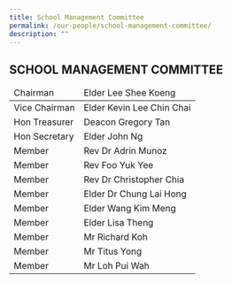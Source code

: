 ```yaml
---
title: School Management Committee
permalink: /our-people/school-management-committee/
description: ""
---
```

## SCHOOL MANAGEMENT COMMITTEE

<table>
<thead>
  <tr>
    <td>Chairman</td>
    <td>Elder Lee Shee Koeng</td>
  </tr>
</thead>
<tbody>
  <tr>
    <td>Vice Chairman</td>
    <td>Elder Kevin Lee Chin Chai</td>
  </tr>
  <tr>
    <td>Hon Treasurer</td>
    <td>Deacon Gregory Tan</td>
  </tr>
  <tr>
    <td> Hon Secretary</td>
    <td> Elder John Ng</td>
  </tr>
  <tr>
    <td> Member</td>
    <td> Rev Dr Adrin Munoz</td>
  </tr>
  <tr>
    <td>  Member</td>
    <td> Rev Foo Yuk Yee</td>
  </tr>
  <tr>
    <td>  Member</td>
    <td> Rev Dr Christopher Chia</td>
  </tr>
  <tr>
    <td>  Member</td>
    <td> Elder Dr Chung Lai Hong</td>
  </tr>
  <tr>
    <td>  Member</td>
    <td> Elder Wang Kim Meng</td>
  </tr>
  <tr>
    <td>  Member</td>
    <td> Elder Lisa Theng</td>
  </tr>
  <tr>
    <td>  Member</td>
    <td> Mr Richard Koh</td>
  </tr>
  <tr>
    <td>  Member</td>
    <td> Mr Titus Yong</td>
  </tr>
  <tr>
    <td>  Member</td>
    <td> Mr Loh Pui Wah</td>
  </tr>
</tbody>
</table>